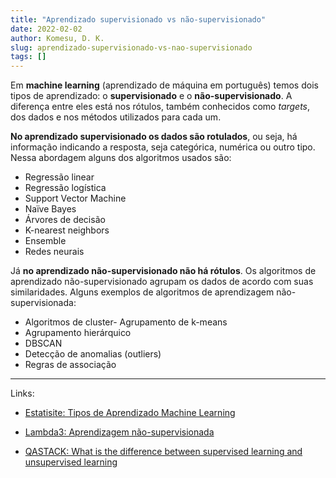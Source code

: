 ```yaml
---
title: "Aprendizado supervisionado vs não-supervisionado"
date: 2022-02-02
author: Komesu, D. K.
slug: aprendizado-supervisionado-vs-nao-supervisionado
tags: []
---
```


Em **machine learning** (aprendizado de máquina em português) temos dois tipos de aprendizado: o **supervisionado** e o **não-supervisionado**. A diferença entre eles está nos rótulos, também conhecidos como *targets*, dos dados e nos métodos utilizados para cada um.

<!--more-->

**No aprendizado supervisionado os dados são rotulados**, ou seja, há informação indicando a resposta, seja categórica, numérica ou outro tipo. Nessa abordagem alguns dos algoritmos usados são:

- Regressão linear
- Regressão logística
- Support Vector Machine
- Naïve Bayes
- Árvores de decisão
- K-nearest neighbors
- Ensemble
- Redes neurais

Já **no aprendizado não-supervisionado não há rótulos**. Os algoritmos de aprendizado não-supervisionado agrupam os dados de acordo com suas similaridades. Alguns exemplos de algoritmos de aprendizagem não-supervisionada:

- Algoritmos de cluster- Agrupamento de k-means
- Agrupamento hierárquico
- DBSCAN
- Detecção de anomalias (outliers)
- Regras de associação

---

Links:

- [Estatisite: Tipos de Aprendizado Machine Learning](https://estatsite.com.br/2021/11/22/tipos-de-aprendizado-machine-learning/)

- [Lambda3: Aprendizagem não-supervisionada](https://www.lambda3.com.br/2020/03/aprendizagem-nao-supervisionada/)

- [QASTACK: What is the difference between supervised learning and unsupervised learning](https://qastack.com.br/programming/1832076/what-is-the-difference-between-supervised-learning-and-unsupervised-learning)
